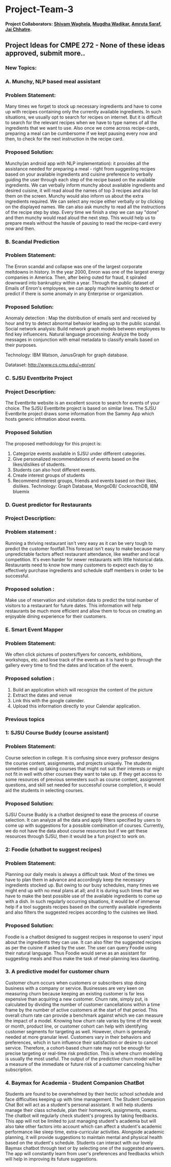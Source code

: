 # Project-Team-3

#### Project Collaborators: [Shivam Waghela](https://github.com/shivamwaghela), [Mugdha Wadikar](https://github.com/Mugdha001), [Amruta Saraf](https://github.com/amsaraf), [Jai Chhatre](https://github.com/c-jai).


## Project Ideas for CMPE 272 - None of these ideas approved, submit more..

### New Topics:

### A. Munchy, NLP based meal assistant
### Problem Statement:
Many times we forget to stock up necessary ingredients and have to come up with recipes containing only the currently available ingredients. In such situations, we usually opt to search for recipes on internet. But it is difficult to search for the relevant recipes when we have to type names of all the ingredients that we want to use. Also once we come across recipe-cards, preparing a meal can be cumbersome if we kept pausing every now and then, to check for the next instruction in the recipe card.
### Proposed Solution:
Munchy(an android app with NLP implementation): it provides all the assistance needed for preparing a meal - right from suggesting recipes based on your available ingredients and cuisine preference to verbally guiding the user through each step of the recipe based on the available ingredients.
We can verbally inform munchy about available ingredients and desired cuisine, it will read aloud the names of top 3 recipes and also list them on the screen. Munchy would also inform us about the extra ingredients required. We can select any recipe either verbally or by clicking on the displayed names.  We can also ask munchy to read all the instructions of the recipe step by step. Every time we finish a step we can say "done" and then munchy would read aloud the next step. This would help us to prepare meals without the hassle of pausing to read the recipe-card every now and then.


### B. Scandal Prediction
### Problem Statement: 
The Enron scandal and collapse was one of the largest corporate meltdowns in history.
In the year 2000, Enron was one of the largest energy companies in America. Then, after being outed for fraud, it spiraled downward into bankruptcy within a year. Through the public dataset of Emails of Enron's employees, we can apply machine learning to detect or predict if there is some anomaly in any Enterprise or organization.

### Proposed Solution:
Anomaly detection : Map the distribution of emails sent and received by hour and try to detect abnormal behavior leading up to the public scandal.
Social network analysis: Build network graph models between employees to find key influencers.
Natural language processing: Analyze the body messages in conjunction with email metadata to classify emails based on their purposes.

Technology: IBM Watson, JanusGraph for graph database.

Datataset: http://www.cs.cmu.edu/~enron/

### C. SJSU Eventbrite Project
### Project Description:
The Eventbrite website is an excellent source to search for events of your choice. The SJSU Eventbrite project is based on similar lines. The SJSU Eventbrite project draws some information from the Sammy App which hosts generic infrmation about events.
### Proposed Solution
The proposed methodology for this project is: 
1. Categorize events available in SJSU under different categories.
2. Give personalized recommendations of events based on the likes/dislikes of students.
3. Students can also host different events.
4. Create interest groups of students
5. Recommend interest groups, friends and events based on their likes, dislikes.
Technology: Graph Database, MongoDB/ CockroachDB, IBM bluemix


### D. Guest predictor for Restaurants
### Project Description:

### Problem statement :
Running a thriving restaurant isn't very easy as it can be very tough to predict the customer footfall.This forecast isn't easy to make because many unpredictable factors affect restaurant attendance, like weather and local competition. It's even harder for newer restaurants with little historical data.
Restaurants need to know how many customers to expect each day to effectively purchase ingredients and schedule staff members in order to be successful. 
 
### Proposed solution : 
Make use of reservation and visitation data to predict the total number of visitors to a restaurant for future dates. This information will help restaurants be much more efficient and allow them to focus on creating an enjoyable dining experience for their customers.


### E. Smart Event Mapper  
### Problem Statement:
We often click pictures of posters/flyers for concerts, exhibitions, workshops, etc. and lose track of the events as it is hard to go through the gallery every time to find the dates and location of the event.

### Proposed solution : 

1. Build an application which will recognize the content of the picture
2. Extract the dates and venue
3. Link this with the google calender.
4. Upload this information directly to your Calendar application.

### Previous topics


### 1: SJSU Course Buddy (course assistant)

### Problem Statement:
Course selection in college. It is confusing since every professor designs the course content, assignments, and projects uniquely. The students sometimes end up taking courses that might not suit their interests or might not fit in well with other courses they want to take up. If they get access to some resources of previous semesters such as course content, assignment questions, and skill set needed for successful course completion, it would aid the students in selecting courses. 
### Proposed Solution:
SJSU Course Buddy is a chatbot designed to ease the process of course selection. It can analyze all the data and apply filters specified by users to come up with suggestions for a possible combination of courses. Currently, we do not have the data about course resources but if we get these resources through SJSU, then it would be a fun project to work on.


### 2: Foodie (chatbot to suggest recipes)

### Problem Statement:
Planning our daily meals is always a difficult task. Most of the times we have to plan them in advance and accordingly keep the necessary ingredients stocked up. But owing to our busy schedules, many times we might end up with no meal plans at all; and it is during such times that we have to make the best possible use of the available ingredients to come up with a dish. In such regularly occurring situations, it would be of immense help if a tool suggests recipes based on the currently available ingredients and also filters the suggested recipes according to the cuisines we liked.
### Proposed Solution:
Foodie is a chatbot designed to suggest recipes in response to users’ input about the ingredients they can use. It can also filter the suggested recipes as per the cuisine if asked by the user. The user can query Foodie using their natural language. Thus Foodie would serve as an assistant for suggesting meals and thus make the task of meal-planning less daunting.


### 3. A predictive model for customer churn

Customer churn occurs when customers or subscribers stop doing business with a company or service.
Businesses are very keen on measuring churn because keeping an existing customer is far less expensive than acquiring a new customer.
Churn rate, simply put, is calculated by dividing the number of customer cancellations within a time frame by the number of active customers at the start of that period. This overall churn rate can provide a benchmark against which we can measure the impact of a model. Knowing how churn rate varies by time of the week or month, product line, or customer cohort can help with identifying customer segments for targeting as well. 
However, churn is generally needed at more granular level. Customers vary in their behaviors and preferences, which in turn influence their satisfaction or desire to cancel service. Therefore, a cohort-based churn rate may not be enough for precise targeting or real-time risk prediction. This is where churn modeling is usually the most useful. 
The output of the predictive churn model will be a measure of the immediate or future risk of a customer canceling his/her subscription.  

### 4. Baymax for Academia - Student Companion ChatBot

Students are found to be overwhelmed by their hectic school schedule and face difficulties keeping up with time management. The Student Companion Chat Bot will act as a student's personal assistant. It will help students manage their class schedule, plan their homework, assignments, exams. The chatbot will regularly check student's progress by taking feedbacks. This app will not be limited to just managing student's academia but will also take other factors into account which can affect a student's academic performance like sleep time, extra-curricular activities. Alongside academic planning, it will provide suggestions to maintain mental and physical health based on the student's schedule. Students can interact with our lovely Baymax chatbot through text or by selecting one of the suggested answers. The app will constantly learn from user's preferences and feedbacks which will help in improving its future suggestions. 






